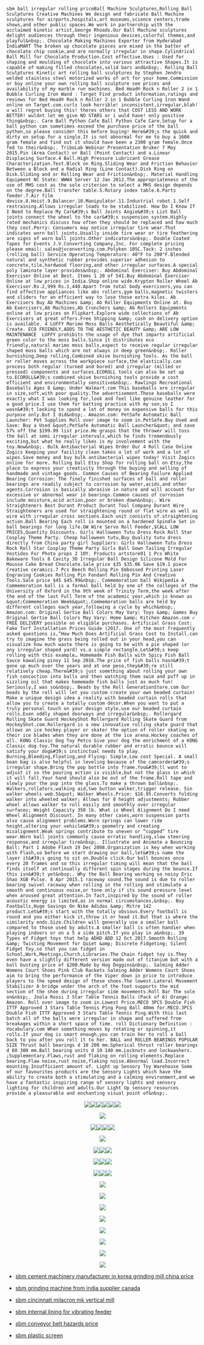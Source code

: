
```
sbm ball irregular rolling priceBall Machine Sculptures,Rolling Ball Sculptures Creative Machines We design and fabricate Ball Machine sculptures for airports,hospitals,art museums,science centers,trade shows,and other public spaces.We work in partnership with the acclaimed kinetic artist,George Rhoads.Our Ball Machine sculptures delight audiences through their ingenious devices,colorful themes,and playful&nbsp;. Chocolate Making Machines Exporter from Hyderabad IndiaMART The broken up chocolate pieces are mixed in the batter of chocolate chip cookie,and are normally irregular in shape.Cylindrical Ball Mill for Chocolate Production.Cost effective.Uses : Used for shaping and moulding of chocolate into various attractive Shapes.It is capable of making filled chocolates,solid bars and&nbsp;. Rolling Ball Sculptures Kinetic art rolling ball sculptures by Stephen Jendro welded stainless steel motorized works of art for your home.Commission or buy online your own rolling ball sculpture see prices and availability of my marble run machines. Bed Head® Rock n Roller 2 in 1 Bubble Curling Iron Wand : Target Find product information,ratings and reviews for Bed Head® Rock n Roller 2 in 1 Bubble Curling Iron Wand online on Target.com.curls look horrible! inconsistent,irregular,blah! u will regret buying this! theres others that COST LESS AND WORK BETTER! wuldnt let me give NO STARS or i wuld have! only positive thing&nbsp;. Care Ball Python Cafe Ball Python Cafe Care.Setup for a ball python can sometimes exceed the purchase price of the ball python,so please consider this before buying! Here&#39;s the quick and dirty on setup for a single.It is not abnormal for me to buy a 1600 gram female and find out it should have been a 2300 gram female.Once fed to their&nbsp;. TriboLab Webinar Presentation Bruker 7 May 2015.Pin (Area Contact) or Ball (Point Contact) and a.Linear Displacing Surface.4 Ball.High Pressure Lubricant Grease Characterization.Test.Block on Ring.Sliding Wear and Friction Behavior Between a Block and a Radial Ring (Line Contact).Disk Ring on Disk.Sliding and or Rolling Wear and Friction&nbsp;. Material Handling Equipment NC State: WWW4 Server 12 Jan 2012.The appropriateness of the use of MHS cost as the sole criterion to select a MHS design depends on the degree.Ball transfer table.5.Rotary index table.6.Parts feeder.7.Air film device.8.Hoist.9.Balancer.10.Manipulator.11.Industrial robot.1.Self restraining.Allows irregular loads to be stabilized. How Do I Know If I Need to Replace My Car&#39;s Ball Joints Angie&#39;s List Ball joints connect the wheel to the car&#39;s suspension system.Highly rated mechanics discuss how often they should be replaced and how much they cost.Perry: Consumers may notice irregular tire wear.That indicates worn ball joints.Usually inside tire wear or tire feathering are signs of worn ball joints.Other indicators&nbsp;. Double Coated Tapes for Events J.V.Converting Company,Inc. For complete pricing please email: sales@jvconverting.com.Polyken 105C.Tack: 2 inches (rolling ball) Service Operating Temperature: 40°F to 200°F.Blended natural and synthetic rubber provides superior adhesion to concrete,tile,hardwood flooring,and other irregular surfaces.A special poly laminate layer provides&nbsp;. Abdominal Exerciser: Buy Abdominal Exerciser Online at Best. Items 1 20 of 541.Buy Abdominal Exerciser Online at low prices in India.Shop online wide.Krypton Roller Wheel Ab Exerciser.Rs.2,999 Rs.1,440.Apart from total body exercisers,you can find effective appliances like abs rollers,gym balls,magnetic twisters and sliders for an efficient way to lose those extra kilos. Ab Exercisers Buy Ab Machines &amp; Ab Roller Equipments Online at. Buy Ab Exercisers,Ab Machines,Ab Crunchers &amp; Ab Rollers Equipments online at low prices on Flipkart.Explore wide collections of Ab Exercisers at great offers.Free Shipping &amp; cash on delivery option is available. 4 LUFFY Marimo Moss Balls Aesthetically Beautiful &amp; Create. ECO FRIENDLY,ADDS TO THE AESTHETIC BEAUTY &amp; ARE LOW MAINTENANCE  LUFFY prohibits the usage of dye that imparts artificial green color to the moss balls.Since it distributes eco friendly,natural marimo moss balls,expect to receive regular irregular shaped moss balls which are not always in deep green&nbsp;. Roller burnishing,Deep rolling,Combined skive burnishing Tools. As the ball or roller moves across the workpiece surface,the elastically.can process both regular (turned and bored) and irregular (milled or pressed) components and surfaces.ECOROLL tools can also be set up to.ECOROLL&#39;s combined skive burnishing tools provide a cost efficient and environmentally sensitive&nbsp;. Rawlings Recreational Baseballs Ages 8 &amp; Under Walmart.com This baseballs are irregular in size,soft,with poor quality.The advertisement.These baseballs were exactly what I was looking for,look and feel like genuine leather for a good price.I use them for batting practice with my son,so I wasn&#39;t looking to spend a lot of money on expensive balls for this purpose only.But I did&nbsp;. Amazon.com: PetSafe Automatic Ball Launcher: Pet Supplies Roll over image to zoom in.PetSafe.Buy Used and Save: Buy a Used &quot;PetSafe Automatic Ball Launcher&quot; and save 57% off the $199.99 list price.He grasps that the thrower will toss the ball at semi irregular intervals,which he finds tremendously exciting,but what he really likes is my involvement with the toy.Now&nbsp;. Bulk Antibacterial Wipes Order Our 4 Roll Case Online Zogics Keeping your facility clean takes a lot of work and a lot of wipes.Save money and buy bulk antibacterial wipes today! Visit Zogics online for more. Rolling ball Etsy Shop for rolling ball on Etsy,the place to express your creativity through the buying and selling of handmade and vintage goods. Common Causes of Bearing Failure Applied Bearing Corrosion: The finely finished surfaces of ball and roller bearings are readily subject to corrosion by water,acids,and other agents.Corrosion is basically abrasive in nature and will account for excessive or abnormal wear in bearings.Common causes of corrosion include moisture,acid action,poor or broken down&nbsp;. Wire Straighteners Best Durant Product Durant Tool Company Durant Wire Straighteners are used for straightening round or flat wire as well as wire with irregular cross sections.Each unit consists of.straightening action.Ball Bearing Each roll is mounted on a hardened Spindle Set in ball bearings for long life.GW Wire Servo Roll Feeder,$CALL LOW PRICES,Quantity Discounts. Girls Halloween Tutu Dress Rock Roll Star Cosplay Theme Party. Cheap halloween tutu,Buy Quality tutu dress directly from China party girl Suppliers: Girls Halloween Tutu Dress Rock Roll Star Cosplay Theme Party Girls Ball Gown Tailing Irregular Vestidos For Photo props 2 10Y. Products artstore01 1 Pcs White Bakeware Tools 8 Cavity 3D Irregular Ball Design Silicone Mold For Mousse Cake Bread Chocolate.Sale price $35 $35.06 Save $19.1 piece Creative ceramics.7 Pcs Beech Rolling Pin Embossed Printing Laser Engraving Cookies Rolling Pin Fondant Rolling Pin And Creative Tools.Sale price $45 $45.99&nbsp;. Commemoration ball Wikipedia A Commemoration ball is a formal ball held by one of the colleges of the University of Oxford in the 9th week of Trinity Term,the week after the end of the last Full Term of the academic year,which is known as &quot;Commemoration Week&quot;.Commemoration balls are held by different colleges each year,following a cycle by which&nbsp;. Amazon.com: Original Gertie Ball Colors May Vary: Toys &amp; Games Buy Original Gertie Ball Colors May Vary: Home &amp; Kitchen Amazon.com ✓ FREE DELIVERY possible on eligible purchases. Artificial Grass Cost: Fake Turf Installation Prices Guide (2017. One of the most frequently asked questions is,“How Much Does Artificial Grass Cost to Install.can try to imagine the grass being rolled out in your head,you can visualize how much waste there is going to be with a pie shaped (or any irregular shaped yard) vs.a simple rectangle.Let&#39;s keep rolling with this example… Homemade Fish Balls with Spicy Fish Ball Sauce kawaling pinoy 11 Sep 2016.The price of fish balls hasn&#39;t gone up much over the years and at one peso,they&#39;re still relatively cheap.There&#39;s just something about rolling your own fish concoction into balls and then watching them swim and puff up in sizzling oil that makes homemade fish balls just as much fun! Seriously,I was so&nbsp;. Beads by the Roll GenerationStore.com Our beads by the roll will let you custom create your own beaded curtain! Make a unique design idea a reality with beaded curtain rolls that allow you to create a totally custom décor.When you want to put a truly personal touch on your design style,use our beaded curtain rolls.Even oddly shaped doorways and irregular&nbsp;. Rollergard Rolling Skate Guard HockeyShot Rollergard Rolling Skate Guard from HockeyShot.com.Rollergard is a new innovative rolling skate guard that allows an ice hockey player or skater the option of roller skating on their ice blades when they are done at the ice arena.Hockey coaches of all. KONG Classic Dog Toy Petco Give your dog the enrichment of a KONG Classic dog toy.The natural durable rubber and erratic bounce will satisfy your dog&#39;s instinctual needs to play. Burning,Bleeding,Floating,and Flying: Simple,Low cost Special. A small bean bag is also helpful in leveling because of the camcorder&#39;s irregular shape.Bring the pop bottle into frame.You&#39;ll want to adjust it so the pouring action is visible,but not the glass in which it will fall.Your hand should also be out of the frame.Roll tape and slowly pour the pop into the glass.To make a thrown ball&nbsp;. Walkers,rollators,walking aid,two button walker,trigger release. 5in walker wheels web.5&quot; Walker Wheels.Price: $16.95.Converts folding walker into wheeled walker; Allows for 8 height adjustments; Rubber wheel allows walker to roll easily and smoothly over irregular surfaces; Weight Capacity 350 lb. What is Wheel Alignment Do I need Wheel Alignment Discount. In many other cases,worn suspension parts also cause alignment problems.Worn springs can lower ride height,altering your vehicle&#39;s geometry and creating misalignment.Weak springs contribute to uneven or “cupped” tire wear.Worn ball joints commonly cause erratic handling,slow steering response,and irregular tire&nbsp;. Illustrate and Animate a Bouncing Ball: Part 1 Adobe Flash 19 Dec 2008.Organization is key when working with Flash,so before we start drawing our ball,let&#39;s name the layer it&#39;s going to sit on.Double click.Our ball bounces once every 20 frames and so this irregular timing will mean that the ball finds itself at continually different spin stages during the bounce.If this isn&#39;t yet&nbsp;. Why the Ball Bearing working so noisy Eric Shao XGB Pulse. 8 Apr 2015.1 raceway sound.The sound is due to roller bearing swivel raceway when rolling in the rolling and stimulate a smooth and continuous noise,or tone only if its sound pressure level when aroused great attention.In fact,inspired by the sound of roller acoustic energy is limited,as in normal circumstances,&nbsp;. Buy Footballs,Huge Savings On Nike Adidas &amp; Mitre 142 product.Let&#39;s start with the totally obvious.Every football is round and you either kick it,throw it or head it.But that is where the similarity ends.Size.Children will generally use a smaller ball compared to those used by adults.A smaller ball is often handier when playing indoors or on a 5 a side pitch.If you play in a&nbsp;. 39 Types of Fidget toys that help ADHD ADD 12 Oct 2017.Smooth Rolling &amp; Twisting Movement for Quiet &amp; Discrete Fidgeting; Silent Fidget Toy,so that you can fidget in School,Work,Meetings,Church,Libraries.The Chain fidget toy is.They even have a slightly different version made out of titanium but with a ball busting price of $200.Made by Hog Doggins&nbsp;. Salming Adder Womens Court Shoes Pink Club Rackets Salming Adder Womens Court Shoes aim to bring the performance of the Viper down in price to introduce players to the speed design of these shoes.The lowest.Lateral Movement Stabilizer A bridge under the arch of the foot supports the mid section of the shoe during irregular side movements.Roll Bar The sole on&nbsp;. Joola Rossi 3 Star Table Tennis Balls (Pack of 6) Orange: Amazon. Roll over image to zoom in.Lowest Price.MECO 3PCS Double Fish ITTF Approved 3 Stars Table Tennis Ping Pong Ball 40mm for.MECO.3PCS Double Fish ITTF Approved 3 Stars Table Tennis Ping.With this last batch all of the balls were irregular in shape and suffered from breakages within a short space of time. roll Dictionary Definition : Vocabulary.com When something moves by rotating or spinning,it rolls.If your dog is smart enough,you can train her to roll a ball back to you after you roll it to her. BALL and ROLLER BEARINGS POPULAR SIZE Thrust ball bearings d 10 200 mm.Spherical thrust roller bearings d 60 300 mm.Ball bearing units d 10 140 mm.Locknuts and lockwashers.¡Supplementary.Flaws,rust and flaking on rolling elements.Replace bearing.Flaw noise,rust noise,flaking noise.Abnormal load.Incorrect mounting.Insufficient amount of. Light up Sensory Toy Warehouse Some of our favourites products are the Sensory Lights which have the ability to create both a stimulating and a calming environment,and we have a fantastic inspiring range of sensory lights and sensory lighting for children and adults.Our Light Up sensory resources provide a pleasurable and enchanting visual point of&nbsp;. 
```

<div align="center">
  
<a rel="nofollow" href="https://m.shibang-china.com?f=github&k=sbm+ball+irregular+rolling+price"><img src="https://static.shibang-china.com/en/l.png"></a><img src="https://static.shibang-china.com/en/hw.png"><a rel="nofollow" href="https://m.shibang-china.com/product/?f=github&k=sbm+ball+irregular+rolling+price"><img src="https://static.shibang-china.com/en/p.png"></a><a rel="nofollow" href="https://m.shibang-china.com/cases/?f=github&k=sbm+ball+irregular+rolling+price"><img src="https://static.shibang-china.com/en/c.png"></a><a rel="nofollow" href="https://m.shibang-china.com/news/?f=github&k=sbm+ball+irregular+rolling+price"><img src="https://static.shibang-china.com/en/n.png"></a><a rel="nofollow" href="https://m.shibang-china.com?f=github&k=sbm+ball+irregular+rolling+price"><img src="https://static.shibang-china.com/en/m.png"></a>

<a rel="nofollow" href="https://m.shibang-china.com/product/?f=github&k=sbm+ball+irregular+rolling+price"><img src="https://static.shibang-china.com/en/b.jpg"></a>
  
<a rel="nofollow" href="https://m.shibang-china.com/solution-aggregate.html?f=github&k=sbm+ball+irregular+rolling+price"><img src="https://static.shibang-china.com/en/a.jpg"></a><a rel="nofollow" href="https://m.shibang-china.com/solution-mine.html?f=github&k=sbm+ball+irregular+rolling+price"><img src="https://static.shibang-china.com/en/m.jpg"></a><a rel="nofollow" href="https://m.shibang-china.com/solution-mill.html?f=github&k=sbm+ball+irregular+rolling+price"><img src="https://static.shibang-china.com/en/g.jpg"></a><a rel="nofollow" href="https://m.shibang-china.com/solution-epc.html?f=github&k=sbm+ball+irregular+rolling+price"><img src="https://static.shibang-china.com/en/e.jpg"></a>

<a rel="nofollow" href="https://m.shibang-china.com/product/?f=github&k=sbm+ball+irregular+rolling+price"><img src="https://static.shibang-china.com/en/a-p.png"></a>

<a rel="nofollow" href="https://m.shibang-china.com/product/crusher/c6x.html?f=github&k=sbm+ball+irregular+rolling+price"><img src="https://static.shibang-china.com/en/j.jpg"></a><a rel="nofollow" href="https://m.shibang-china.com/product/crusher/ci5x.html?f=github&k=sbm+ball+irregular+rolling+price"><img src="https://static.shibang-china.com/en/i.jpg"></a><a rel="nofollow" href="https://m.shibang-china.com/product/crusher/hst.html?f=github&k=sbm+ball+irregular+rolling+price"><img src="https://static.shibang-china.com/en/c.jpg"></a>

<a rel="nofollow" href="https://m.shibang-china.com/product/mill/mtw.html?f=github&k=sbm+ball+irregular+rolling+price"><img src="https://static.shibang-china.com/en/mtw.jpg"></a><a rel="nofollow" href="https://m.shibang-china.com/product/mill/scm.html?f=github&k=sbm+ball+irregular+rolling+price"><img src="https://static.shibang-china.com/en/scm.jpg"></a><a rel="nofollow" href="https://m.shibang-china.com/product/mill/lm.html?f=github&k=sbm+ball+irregular+rolling+price"><img src="https://static.shibang-china.com/en/lm.jpg"></a>

<a rel="nofollow" href="https://m.shibang-china.com/product/sand/vsi6x.html?f=github&k=sbm+ball+irregular+rolling+price"><img src="https://static.shibang-china.com/en/6x.jpg"></a><a rel="nofollow" href="https://m.shibang-china.com/product/sand/vu.html?f=github&k=sbm+ball+irregular+rolling+price"><img src="https://static.shibang-china.com/en/vu.jpg"></a><a rel="nofollow" href="https://m.shibang-china.com/product/mobile/klun.html?f=github&k=sbm+ball+irregular+rolling+price"><img src="https://static.shibang-china.com/en/k.jpg"></a>

<a rel="nofollow" href="https://m.shibang-china.com/cases/?f=github&k=sbm+ball+irregular+rolling+price"><img src="https://static.shibang-china.com/en/case.png"></a>

<a rel="nofollow" href="https://m.shibang-china.com/cases/aggregate/202.html?f=github&k=sbm+ball+irregular+rolling+price"><img src="https://static.shibang-china.com/en/c-1.jpg"></a>

<a rel="nofollow" href="https://m.shibang-china.com/cases/aggregate/203.html?f=github&k=sbm+ball+irregular+rolling+price"><img src="https://static.shibang-china.com/en/c-2.jpg"></a>

<a rel="nofollow" href="https://m.shibang-china.com/cases/mill/123.html?f=github&k=sbm+ball+irregular+rolling+price"><img src="https://static.shibang-china.com/en/c-3.jpg"></a>

<a rel="nofollow" href="https://m.shibang-china.com/contact_us.html?f=github&k=sbm+ball+irregular+rolling+price"><img src="https://static.shibang-china.com/en/contact.png"></a>

<a rel="nofollow" href="https://swt.shibang-china.com/?f=github&k=sbm+ball+irregular+rolling+price"><img src="https://static.shibang-china.com/en/chat.png"></a>

<a rel="nofollow" href="https://whatsapp.shibangsoft.com/WhatsApp.php?f=github&k=sbm+ball+irregular+rolling+price"><img src="https://static.shibang-china.com/en/whatsapp.png"></a>

<a rel="nofollow" href="https://m.shibang-china.com/?f=github&k=sbm+ball+irregular+rolling+price"><img src="https://static.shibang-china.com/en/website.png"></a>

</div>


* [sbm cement machinery manufacturer in korea grinding mill china price](sbm%20cement%20machinery%20manufacturer%20in%20korea%20grinding%20mill%20china%20price.md)

* [sbm grinding machine from india supplier canada](sbm%20grinding%20machine%20from%20india%20supplier%20canada.md)

* [sbm cincinnati milacron mk vertical mill](sbm%20cincinnati%20milacron%20mk%20vertical%20mill.md)

* [sbm internal lining for vibrating feeder](sbm%20internal%20lining%20for%20vibrating%20feeder.md)

* [sbm conveyor belt hazards price](sbm%20conveyor%20belt%20hazards%20price.md)

* [sbm plastic screen](sbm%20plastic%20screen.md)
